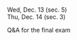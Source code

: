 
<div class="lecture1">

<!--
<div class="lecture1">
<div class="lecture2">
<div class="recitation">
<div class="important">
-->
<div class="column_date">

 <br> 
Wed, Dec. 13 (sec. 5) <br>
Thu, Dec. 14 (sec. 3)  



</div>

<div class="column_materials">
<p markdown="block">

Q&amp;A for the final exam<br><br> 





<br><br>


</p>
</div>

<div class="column_assign">
<p markdown="block">

</p>
</div>
    
</div>
